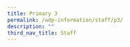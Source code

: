 ```yaml
---
title: Primary 3
permalink: /wdp-information/staff/p3/
description: ""
third_nav_title: Staff
---
```

